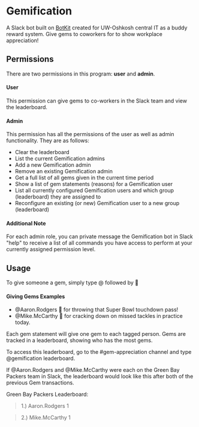# Gemification

A Slack bot built on [BotKit](https://github.com/howdyai/botkit) created for UW-Oshkosh central IT as a buddy reward system. Give gems to coworkers for to show workplace appreciation!

## Permissions

There are two permissions in this program: **user** and **admin**.

#### User

This permission can give gems to co-workers in the Slack team and view the leaderboard.

#### Admin

This permission has all the permissions of the user as well as admin functionality. They are as follows:

- Clear the leaderboard
- List the current Gemification admins
- Add a new Gemification admin
- Remove an existing Gemification admin
- Get a full list of all gems given in the current time period
- Show a list of gem statements (reasons) for a Gemification user
- List all currently configured Gemification users and which group (leaderboard) they are assigned to
- Reconfigure an existing (or new) Gemification user to a new group (leaderboard)

#### Additional Note

For each admin role, you can private message the Gemification bot in Slack "help" to receive a list of all commands you have access to perform at your currently assigned permission level.

## Usage

To give someone a gem, simply type @<insert slack username here> followed by :gem: <insert reason>

#### Giving Gems Examples

- @Aaron.Rodgers 💎 for throwing that Super Bowl touchdown pass!
- @Mike.McCarthy 💎 for cracking down on missed tackles in practice today.

Each gem statement will give one gem to each tagged person. Gems are tracked in a leaderboard, showing who has the most gems.

To access this leaderboard, go to the #gem-appreciation channel and type @gemification leaderboard.

If @Aaron.Rodgers and @Mike.McCarthy were each on the Green Bay Packers team in Slack, the leaderboard would look like this after both of the previous Gem transactions.

Green Bay Packers Leaderboard:
> 1.) Aaron.Rodgers 1

> 2.) Mike.McCarthy 1
